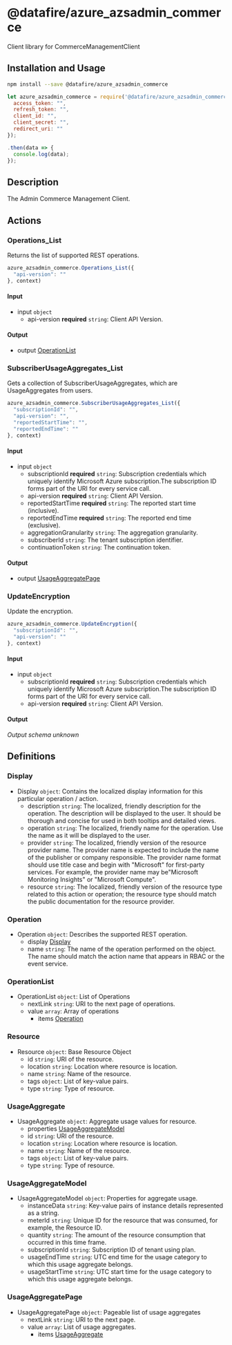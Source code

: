 # @datafire/azure_azsadmin_commerce

Client library for CommerceManagementClient

## Installation and Usage
```bash
npm install --save @datafire/azure_azsadmin_commerce
```
```js
let azure_azsadmin_commerce = require('@datafire/azure_azsadmin_commerce').create({
  access_token: "",
  refresh_token: "",
  client_id: "",
  client_secret: "",
  redirect_uri: ""
});

.then(data => {
  console.log(data);
});
```

## Description

The Admin Commerce Management Client.

## Actions

### Operations_List
Returns the list of supported REST operations.


```js
azure_azsadmin_commerce.Operations_List({
  "api-version": ""
}, context)
```

#### Input
* input `object`
  * api-version **required** `string`: Client API Version.

#### Output
* output [OperationList](#operationlist)

### SubscriberUsageAggregates_List
Gets a collection of SubscriberUsageAggregates, which are UsageAggregates from users.


```js
azure_azsadmin_commerce.SubscriberUsageAggregates_List({
  "subscriptionId": "",
  "api-version": "",
  "reportedStartTime": "",
  "reportedEndTime": ""
}, context)
```

#### Input
* input `object`
  * subscriptionId **required** `string`: Subscription credentials which uniquely identify Microsoft Azure subscription.The subscription ID forms part of the URI for every service call.
  * api-version **required** `string`: Client API Version.
  * reportedStartTime **required** `string`: The reported start time (inclusive).
  * reportedEndTime **required** `string`: The reported end time (exclusive).
  * aggregationGranularity `string`: The aggregation granularity.
  * subscriberId `string`: The tenant subscription identifier.
  * continuationToken `string`: The continuation token.

#### Output
* output [UsageAggregatePage](#usageaggregatepage)

### UpdateEncryption
Update the encryption.


```js
azure_azsadmin_commerce.UpdateEncryption({
  "subscriptionId": "",
  "api-version": ""
}, context)
```

#### Input
* input `object`
  * subscriptionId **required** `string`: Subscription credentials which uniquely identify Microsoft Azure subscription.The subscription ID forms part of the URI for every service call.
  * api-version **required** `string`: Client API Version.

#### Output
*Output schema unknown*



## Definitions

### Display
* Display `object`: Contains the localized display information for this particular operation / action.
  * description `string`: The localized, friendly description for the operation. The description will be displayed to the user. It should be thorough and concise for used in both tooltips and detailed views.
  * operation `string`: The localized, friendly name for the operation. Use the name as it will be displayed to the user.
  * provider `string`: The localized, friendly version of the resource provider name. The provider name is expected to include the name of the publisher or company responsible. The provider name format should use title case and begin with "Microsoft" for first-party services. For example, the provider name may be"Microsoft Monitoring Insights" or "Microsoft Compute".
  * resource `string`: The localized, friendly version of the resource type related to this action or operation; the resource type should match the public documentation for the resource provider.

### Operation
* Operation `object`: Describes the supported REST operation.
  * display [Display](#display)
  * name `string`: The name of the operation performed on the object. The name should match the action name that appears in RBAC or the event service.

### OperationList
* OperationList `object`: List of Operations
  * nextLink `string`: URI to the next page of operations.
  * value `array`: Array of operations
    * items [Operation](#operation)

### Resource
* Resource `object`: Base Resource Object
  * id `string`: URI of the resource.
  * location `string`: Location where resource is location.
  * name `string`: Name of the resource.
  * tags `object`: List of key-value pairs.
  * type `string`: Type of resource.

### UsageAggregate
* UsageAggregate `object`: Aggregate usage values for resource.
  * properties [UsageAggregateModel](#usageaggregatemodel)
  * id `string`: URI of the resource.
  * location `string`: Location where resource is location.
  * name `string`: Name of the resource.
  * tags `object`: List of key-value pairs.
  * type `string`: Type of resource.

### UsageAggregateModel
* UsageAggregateModel `object`: Properties for aggregate usage.
  * instanceData `string`: Key-value pairs of instance details represented as a string.
  * meterId `string`: Unique ID for the resource that was consumed, for example, the Resource ID.
  * quantity `string`: The amount of the resource consumption that occurred in this time frame.
  * subscriptionId `string`: Subscription ID of tenant using plan.
  * usageEndTime `string`: UTC end time for the usage category to which this usage aggregate belongs.
  * usageStartTime `string`: UTC start time for the usage category to which this usage aggregate belongs.

### UsageAggregatePage
* UsageAggregatePage `object`: Pageable list of usage aggregates
  * nextLink `string`: URI to the next page.
  * value `array`: List of usage aggregates.
    * items [UsageAggregate](#usageaggregate)


